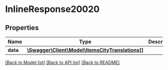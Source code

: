 # InlineResponse20020

## Properties
Name | Type | Description | Notes
------------ | ------------- | ------------- | -------------
**data** | [**\Swagger\Client\Model\ItemsCityTranslations[]**](ItemsCityTranslations.md) |  | [optional] 

[[Back to Model list]](../../README.md#documentation-for-models) [[Back to API list]](../../README.md#documentation-for-api-endpoints) [[Back to README]](../../README.md)


